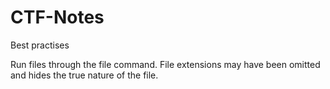 # CTF-Notes

Best practises

Run files through the file command. File extensions may have been omitted and hides the true nature of the file. 
